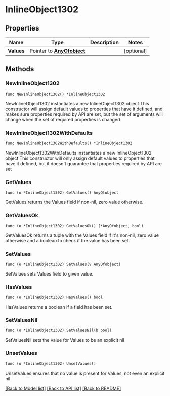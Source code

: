# InlineObject1302

## Properties

Name | Type | Description | Notes
------------ | ------------- | ------------- | -------------
**Values** | Pointer to [**AnyOfobject**](anyOf&lt;object&gt;.md) |  | [optional] 

## Methods

### NewInlineObject1302

`func NewInlineObject1302() *InlineObject1302`

NewInlineObject1302 instantiates a new InlineObject1302 object
This constructor will assign default values to properties that have it defined,
and makes sure properties required by API are set, but the set of arguments
will change when the set of required properties is changed

### NewInlineObject1302WithDefaults

`func NewInlineObject1302WithDefaults() *InlineObject1302`

NewInlineObject1302WithDefaults instantiates a new InlineObject1302 object
This constructor will only assign default values to properties that have it defined,
but it doesn't guarantee that properties required by API are set

### GetValues

`func (o *InlineObject1302) GetValues() AnyOfobject`

GetValues returns the Values field if non-nil, zero value otherwise.

### GetValuesOk

`func (o *InlineObject1302) GetValuesOk() (*AnyOfobject, bool)`

GetValuesOk returns a tuple with the Values field if it's non-nil, zero value otherwise
and a boolean to check if the value has been set.

### SetValues

`func (o *InlineObject1302) SetValues(v AnyOfobject)`

SetValues sets Values field to given value.

### HasValues

`func (o *InlineObject1302) HasValues() bool`

HasValues returns a boolean if a field has been set.

### SetValuesNil

`func (o *InlineObject1302) SetValuesNil(b bool)`

 SetValuesNil sets the value for Values to be an explicit nil

### UnsetValues
`func (o *InlineObject1302) UnsetValues()`

UnsetValues ensures that no value is present for Values, not even an explicit nil

[[Back to Model list]](../README.md#documentation-for-models) [[Back to API list]](../README.md#documentation-for-api-endpoints) [[Back to README]](../README.md)


